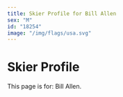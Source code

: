 ```yaml
---
title: Skier Profile for Bill Allen
sex: "M"
id: "18254"
image: "/img/flags/usa.svg" 
---
```


# Skier Profile

This page is for: Bill Allen.
    